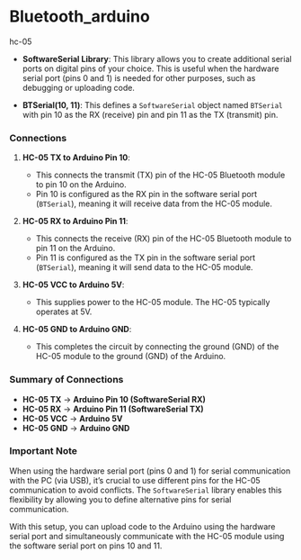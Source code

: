 # Bluetooth_arduino
hc-05

- **SoftwareSerial Library**: This library allows you to create additional serial ports on digital pins of your choice. This is useful when the hardware serial port (pins 0 and 1) is needed for other purposes, such as debugging or uploading code.

- **BTSerial(10, 11)**: This defines a `SoftwareSerial` object named `BTSerial` with pin 10 as the RX (receive) pin and pin 11 as the TX (transmit) pin.

### Connections

1. **HC-05 TX to Arduino Pin 10**:
   - This connects the transmit (TX) pin of the HC-05 Bluetooth module to pin 10 on the Arduino.
   - Pin 10 is configured as the RX pin in the software serial port (`BTSerial`), meaning it will receive data from the HC-05 module.

2. **HC-05 RX to Arduino Pin 11**:
   - This connects the receive (RX) pin of the HC-05 Bluetooth module to pin 11 on the Arduino.
   - Pin 11 is configured as the TX pin in the software serial port (`BTSerial`), meaning it will send data to the HC-05 module.

3. **HC-05 VCC to Arduino 5V**:
   - This supplies power to the HC-05 module. The HC-05 typically operates at 5V.

4. **HC-05 GND to Arduino GND**:
   - This completes the circuit by connecting the ground (GND) of the HC-05 module to the ground (GND) of the Arduino.

### Summary of Connections
- **HC-05 TX** -> **Arduino Pin 10 (SoftwareSerial RX)**
- **HC-05 RX** -> **Arduino Pin 11 (SoftwareSerial TX)**
- **HC-05 VCC** -> **Arduino 5V**
- **HC-05 GND** -> **Arduino GND**

### Important Note
When using the hardware serial port (pins 0 and 1) for serial communication with the PC (via USB), it’s crucial to use different pins for the HC-05 communication to avoid conflicts. The `SoftwareSerial` library enables this flexibility by allowing you to define alternative pins for serial communication.

With this setup, you can upload code to the Arduino using the hardware serial port and simultaneously communicate with the HC-05 module using the software serial port on pins 10 and 11.
